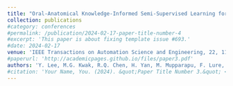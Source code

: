 ```yaml
---
title: "Oral-Anatomical Knowledge-Informed Semi-Supervised Learning for 3D Dental CBCT Segmentation and Lesion Detection"
collection: publications
#category: conferences
#permalink: /publication/2024-02-17-paper-title-number-4
#excerpt: 'This paper is about fixing template issue #693.'
#date: 2024-02-17
venue: 'IEEE Transactions on Automation Science and Engineering, 22, 11205 - 11218, 2025'
#paperurl: 'http://academicpages.github.io/files/paper3.pdf'
authors: 'Y. Lee, M.G. Kwak, R.Q. Chen, H. Yan, M. Mupparapu, F. Lure, F.C. Setzer, J. Li'
#citation: 'Your Name, You. (2024). &quot;Paper Title Number 3.&quot; <i>GitHub Journal of Bugs</i>. 1(3).'
---
```

